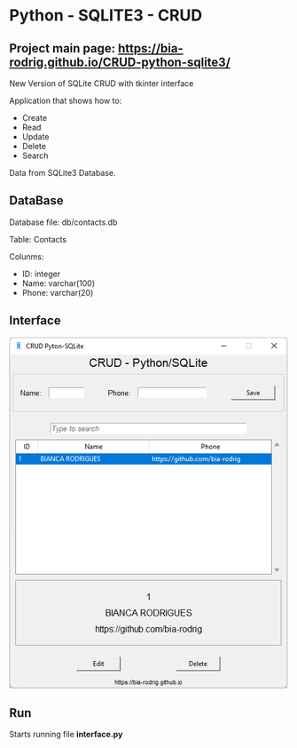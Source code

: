 # Python - SQLITE3 - CRUD

## Project main page: https://bia-rodrig.github.io/CRUD-python-sqlite3/

New Version of SQLite CRUD with tkinter interface

Application that shows how to:

* Create
* Read
* Update
* Delete
* Search

Data from SQLite3 Database.

## DataBase

Database file: db/contacts.db

Table: Contacts

Colunms:

* ID: integer
* Name: varchar(100)
* Phone: varchar(20)

## Interface

![image-20220623171630766](https://github.com/bia-rodrig/CRUD-python-sqlite3/blob/master/images/interface.png)

## Run

Starts running file **interface.py**